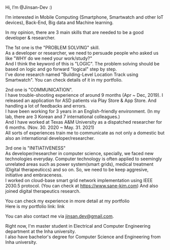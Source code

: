 Hi, I’m @Jinsan-Dev :)

I’m interested in Mobile Computing (Smartphone, Smartwatch and other IoT devices), Back-End, Big data and Machine learning.

In my opinion, there are 3 main skills that are needed to be a good developer & researcher.

The 1st one is the "PROBLEM SOLVING" skill.   
As a developer or researcher, we need to persuade people who asked us like "WHY do we need your work/study?"   
And I think the keyword of this is "LOGIC". The problem solving should be based on logic and go forward "logical" step by step.   
I've done research named "Building-Level Location Track using Smartwatch". You can check details of it in my portfolio.   

2nd one is "COMMUNICATION".   
I have trouble-shooting experience of around 9 months (Apr ~ Dec, 2019). I released an application for ASD patients via Play Store & App Store. And handling a lot of feedbacks and errors.   
I have been working for 3 years in an English-friendly environment. (In my lab, there are 3 Korean and 7 international colleagues.)   
And I have worked at Texas A&M University as a dispatched researcher for 6 months. (Nov. 30. 2020 ~ May. 31. 2021)   
All sorts of experiences train me to communicate as not only a domestic but also an international developer/researcher.   

3rd one is "INITIATIVENESS"   
As developer/researcher in computer science, specially, we faced new technologies everyday. Computer technology is often applied to seemingly unrelated areas such as power system(smart grids), medical treatment (Digital therapeuticcs) and so on. So, we need to be keep aggresive, initiative and embraceness.   
I worked on cloud-base smart grid network implementation using IEEE 2030.5 protocol. (You can check at https://www.sane-kim.com) And also joined digital therapeutics research.   

You can check my experience in more detail at my portfolio   
Here is my portfolio link: link

You can also contact me via jinsan.dev@gmail.com.   

Right now, I'm master student in Electrical and Computer Engineering department at the Inha university.   
I also have bachelor's degree for Computer Science and Engineering from Inha university.
